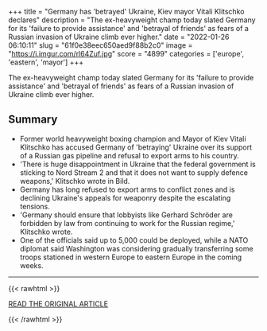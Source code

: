 +++
title = "Germany has 'betrayed' Ukraine, Kiev mayor Vitali Klitschko declares"
description = "The ex-heavyweight champ today slated Germany for its 'failure to provide assistance' and 'betrayal of friends' as fears of a Russian invasion of Ukraine climb ever higher."
date = "2022-01-26 06:10:11"
slug = "61f0e38eec650aed9f88b2c0"
image = "https://i.imgur.com/rl64Zuf.jpg"
score = "4899"
categories = ['europe', 'eastern', 'mayor']
+++

The ex-heavyweight champ today slated Germany for its 'failure to provide assistance' and 'betrayal of friends' as fears of a Russian invasion of Ukraine climb ever higher.

## Summary

- Former world heavyweight boxing champion and Mayor of Kiev Vitali Klitschko has accused Germany of 'betraying' Ukraine over its support of a Russian gas pipeline and refusal to export arms to his country.
- 'There is huge disappointment in Ukraine that the federal government is sticking to Nord Stream 2 and that it does not want to supply defence weapons,' Klitschko wrote in Bild.
- Germany has long refused to export arms to conflict zones and is declining Ukraine's appeals for weaponry despite the escalating tensions.
- 'Germany should ensure that lobbyists like Gerhard Schröder are forbidden by law from continuing to work for the Russian regime,' Klitschko wrote.
- One of the officials said up to 5,000 could be deployed, while a NATO diplomat said Washington was considering gradually transferring some troops stationed in western Europe to eastern Europe in the coming weeks.

---

{{< rawhtml >}}
  <p class="article-category">
    <a target="_blank" href="https://www.dailymail.co.uk/news/article-10436619/Germany-betrayed-Ukraine-Kiev-mayor-Vitali-Klitschko-declares.html">READ THE ORIGINAL ARTICLE</a>
  </p>
{{< /rawhtml >}}

